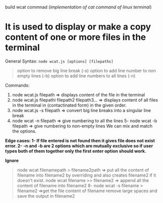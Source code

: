 build wcat commnad (*implementation of cat command of linux terminal*)

# It is used to display or make a copy content of one or more files in the terminal 
General Syntax: `node wcat.js [options] [filepaths]` 
> option to remove big line break (-s) 
> option to add line number to non empty lines (-b) 
> option to add line numbers to all lines (-n) 

Commands: 
1. node wcat.js filepath => displays content of the file in the terminal 
2. node wcat.js filepathi filepath2 filepath3... => displays content of all files in the terminal in (contactinated form) in the given order. 
3. node wcat.js -s filepath => convert big line breaks into a singular line break 
4. node wcat -n filepath => give numbering to all the lines 5- node wcat -b filepath => give numbering to non-empty lines We can mix and match the options. 

**Edge cases: 1- If file entered is not found then it gives file does not exist error. 2- -n and -b are 2 options which are mutually exclusive so if user types both of them together only the first enter option should work.**

**Ignore** 
> node wcat filenamepath > filename2path => put all the content of filename into filename2 by overriding and also creates filename2 if it doesn't exist. 
> node wcat filename >> filename2 => append all the content of filename into filename2 8- node wcat -s filename > filename2 =>get the file content of filename remove large spaces and save the output in filename2 
